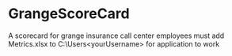 # GrangeScoreCard
A scorecard for grange insurance call center employees
must add Metrics.xlsx to C:\Users\<yourUsername> for application to work
